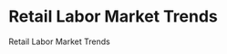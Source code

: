 # Retail Labor Market Trends                                                                                                                                    
Retail Labor Market Trends                                                                                                                       


